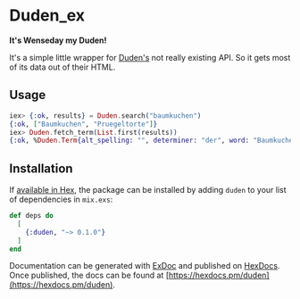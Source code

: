 # Duden_ex

**It's Wenseday my Duden!**

It's a simple little wrapper for [Duden's](https://duden.de) not really existing API. So it gets most of its data out of their HTML.

## Usage

```elixir
iex> {:ok, results} = Duden.search("baumkuchen")
{:ok, ["Baumkuchen", "Pruegeltorte"]}
iex> Duden.fetch_term(List.first(results))
{:ok, %Duden.Term{alt_spelling: "", determiner: "der", word: "Baum­ku­chen"}}
```

## Installation

If [available in Hex](https://hex.pm/docs/publish), the package can be installed
by adding `duden` to your list of dependencies in `mix.exs`:

```elixir
def deps do
  [
    {:duden, "~> 0.1.0"}
  ]
end
```

Documentation can be generated with [ExDoc](https://github.com/elixir-lang/ex_doc)
and published on [HexDocs](https://hexdocs.pm). Once published, the docs can
be found at [https://hexdocs.pm/duden](https://hexdocs.pm/duden).

